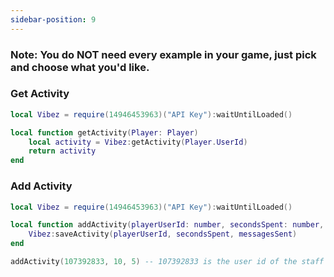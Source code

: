 ```yaml
---
sidebar-position: 9
---
```


<h3>Note: You do NOT need every example in your game, just pick and choose what you'd like.</h3>

### Get Activity
```lua
local Vibez = require(14946453963)("API Key"):waitUntilLoaded()

local function getActivity(Player: Player)
    local activity = Vibez:getActivity(Player.UserId)
    return activity
end
```

### Add Activity
```lua
local Vibez = require(14946453963)("API Key"):waitUntilLoaded()

local function addActivity(playerUserId: number, secondsSpent: number, messagesSent: number)
    Vibez:saveActivity(playerUserId, secondsSpent, messagesSent)
end

addActivity(107392833, 10, 5) -- 107392833 is the user id of the staff member
```
